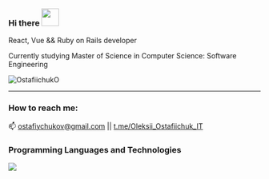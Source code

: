### Hi there <img src="https://raw.githubusercontent.com/MartinHeinz/MartinHeinz/master/wave.gif" width="35px" />
React, Vue && Ruby on Rails developer 

Currently studying Master of Science in Computer Science: Software Engineering
<p align="left"> <img src="https://komarev.com/ghpvc/?username=OstafiichukO&label=Profile%20views&color=0e75b6&style=flat" alt="OstafiichukO" /> </p>
<hr>

### How to reach me: 
📫 ostafiychukov@gmail.com || [t.me/Oleksii_Ostafiichuk_IT](https://t.me/Oleksii_Ostafiichuk)

### Programming Languages and Technologies
<p align="left">
    <a href="https://skillicons.dev">
        <img src="https://skillicons.dev/icons?i=html,css,sass,js,react,vue,ruby,rails,nodejs,mongodb,postgresql,git,github,vscode" />
    </a>
</p>
<!--
### GitHub Stats
<a href="https://github.com/anuraghazra/github-readme-stats">
  <img align="center" src="https://github-readme-stats.vercel.app/api/top-langs/?username=OstafiichukO&langs_count=5&theme=radical" />
</a>
-->
